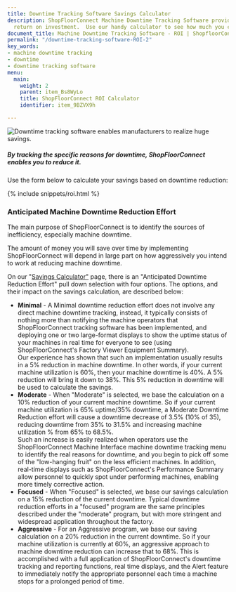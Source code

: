 ```yaml
---
title: Downtime Tracking Software Savings Calculator
description: ShopFloorConnect Machine Downtime Tracking Software provides significant
  return on investment.  Use our handy calculator to see how much you can benefit.
document_title: Machine Downtime Tracking Software - ROI | ShopfloorConnect
permalink: "/downtime-tracking-software-ROI-2"
key_words:
- machine downtime tracking
- downtime
- downtime tracking software
menu:
  main:
    weight: 2
    parent: item_Bs8WyLo
    title: ShopFloorConnect ROI Calculator
    identifier: item_9BZVX9h

---
```

![Downtime tracking software enables manufacturers to realize huge savings.](/uploads/2020/04/15/downtime-tracking-software-roi-pic.jpg)

##### By tracking the specific reasons for downtime, ShopFloorConnect enables you to reduce it.

Use the form below to calculate your savings based on downtime reduction:

{% include snippets/roi.html %}

### Anticipated Machine Downtime Reduction Effort

The main purpose of ShopFloorConnect is to identify the sources of inefficiency, especially machine downtime.

The amount of money you will save over time by implementing ShopFloorConnect will depend in large part on how aggressively you intend to work at reducing machine downtime.

On our "[Savings Calculator"](/downtime-tracking-software-ROI.html) page, there is an "Anticipated Downtime Reduction Effort" pull down selection with four options. The options, and their impact on the savings calculation, are described below:

- **Minimal** - A Minimal downtime reduction effort does not involve any direct machine downtime tracking, instead, it typically consists of nothing more than notifying the machine operators that ShopFloorConnect tracking software has been implemented, and deploying one or two large-format displays to show the uptime status of your machines in real time for everyone to see (using ShopFloorConnect's Factory Viewer Equipment Summary).  
  Our experience has shown that such an implementation usually results in a 5% reduction in machine downtime. In other words, if your current machine utilization is 60%, then your machine downtime is 40%. A 5% reduction will bring it down to 38%. This 5% reduction in downtime will be used to calculate the savings.
- **Moderate** - When "Moderate" is selected, we base the calculation on a 10% reduction of your current machine downtime. So if your current machine utilization is 65% uptime/35% downtime, a Moderate Downtime Reduction effort will cause a downtime decrease of 3.5% (10% of 35), reducing downtime from 35% to 31.5% and increasing machine utilization % from 65% to 68.5%.  
  Such an increase is easily realized when operators use the ShopFloorConnect Machine Interface machine downtime tracking menu to identify the real reasons for downtime, and you begin to pick off some of the "low-hanging fruit" on the less efficient machines. In addition, real-time displays such as ShopFloorConnect's Performance Summary allow personnel to quickly spot under performing machines, enabling more timely corrective action.
- **Focused** - When "Focused" is selected, we base our savings calculation on a 15% reduction of the current downtime. Typical downtime reduction efforts in a "focused" program are the same principles described under the "moderate" program, but with more stringent and widespread application throughout the factory.
- **Aggressive** - For an Aggressive program, we base our saving calculation on a 20% reduction in the current downtime. So if your machine utilization is currently at 60%, an aggressive approach to machine downtime reduction can increase that to 68%. This is accomplished with a full application of ShopFloorConnect's downtime tracking and reporting functions, real time displays, and the Alert feature to immediately notify the appropriate personnel each time a machine stops for a prolonged period of time.